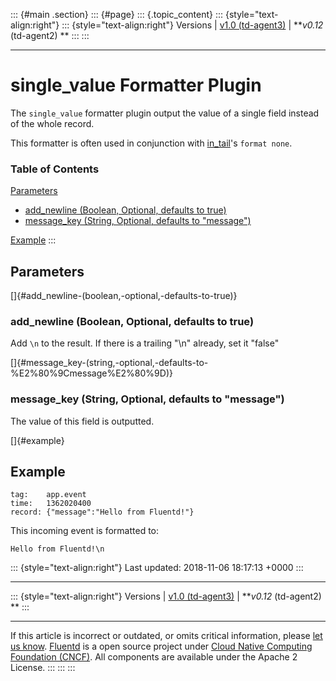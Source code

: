 ::: {#main .section}
::: {#page}
::: {.topic_content}
::: {style="text-align:right"}
::: {style="text-align:right"}
Versions \| [v1.0 (td-agent3)](/v1.0/articles/formatter_single_value) \|
***v0.12* (td-agent2) **
:::
:::

------------------------------------------------------------------------

single\_value Formatter Plugin
==============================

The `single_value` formatter plugin output the value of a single field
instead of the whole record.

This formatter is often used in conjunction with [in\_tail](in_tail)'s
`format none`.


### Table of Contents

[Parameters](#parameters)

-   [add\_newline (Boolean, Optional, defaults to
    true)](#add_newline-(boolean,-optional,-defaults-to-true))
-   [message\_key (String, Optional, defaults to
    "message")](#message_key-(string,-optional,-defaults-to-%E2%80%9Cmessage%E2%80%9D))

[Example](#example)
:::

Parameters
----------

[]{#add_newline-(boolean,-optional,-defaults-to-true)}

### add\_newline (Boolean, Optional, defaults to true)

Add `\n` to the result. If there is a trailing "\\n" already, set it
"false"

[]{#message_key-(string,-optional,-defaults-to-%E2%80%9Cmessage%E2%80%9D)}

### message\_key (String, Optional, defaults to "message")

The value of this field is outputted.

[]{#example}

Example
-------

``` {.CodeRay}
tag:    app.event
time:   1362020400
record: {"message":"Hello from Fluentd!"}
```

This incoming event is formatted to:

``` {.CodeRay}
Hello from Fluentd!\n
```

::: {style="text-align:right"}
Last updated: 2018-11-06 18:17:13 +0000
:::

------------------------------------------------------------------------

::: {style="text-align:right"}
Versions \| [v1.0 (td-agent3)](/v1.0/articles/formatter_single_value) \|
***v0.12* (td-agent2) **
:::

------------------------------------------------------------------------

If this article is incorrect or outdated, or omits critical information,
please [let us
know](https://github.com/fluent/fluentd-docs/issues?state=open).
[Fluentd](http://www.fluentd.org/) is a open source project under [Cloud
Native Computing Foundation (CNCF)](https://cncf.io/). All components
are available under the Apache 2 License.
:::
:::
:::
